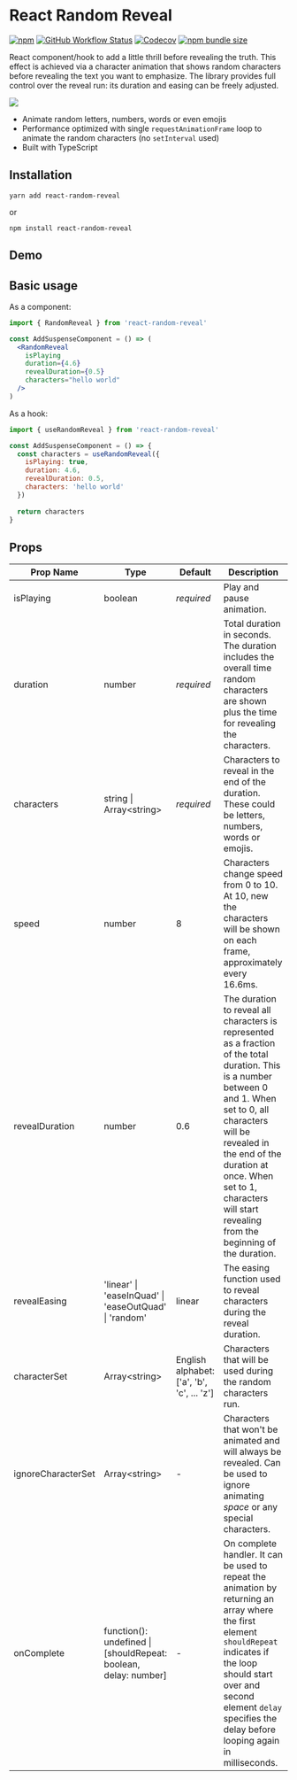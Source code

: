 # React Random Reveal

[![npm](https://img.shields.io/npm/v/react-random-reveal)](https://www.npmjs.com/package/react-random-reveal)
[![GitHub Workflow Status](https://img.shields.io/github/workflow/status/vydimitrov/react-random-reveal/Codecov%20Coverage)](https://codecov.io/gh/vydimitrov/react-random-reveal)
[![Codecov](https://img.shields.io/codecov/c/gh/vydimitrov/react-random-reveal)](https://codecov.io/gh/vydimitrov/react-random-reveal)
[![npm bundle size](https://img.shields.io/bundlephobia/min/react-random-reveal)](https://bundlephobia.com/result?p=react-random-reveal)

React component/hook to add a little thrill before revealing the truth. This effect is achieved via a character animation that shows random characters before revealing the text you want to emphasize. The library provides full control over the reveal run: its duration and easing can be freely adjusted.


<img src="https://user-images.githubusercontent.com/10707142/77891767-c3332000-7271-11ea-9ba8-b2de048cad32.gif">

- Animate random letters, numbers, words or even emojis
- Performance optimized with single `requestAnimationFrame` loop to animate the random characters (no `setInterval` used)
- Built with TypeScript

## Installation

```
yarn add react-random-reveal
```

or

```
npm install react-random-reveal
```

## Demo

## Basic usage

As a component:

```jsx
import { RandomReveal } from 'react-random-reveal'

const AddSuspenseComponent = () => (
  <RandomReveal
    isPlaying
    duration={4.6}
    revealDuration={0.5}
    characters="hello world"
  />
)
```

As a hook:

```jsx
import { useRandomReveal } from 'react-random-reveal'

const AddSuspenseComponent = () => {
  const characters = useRandomReveal({
    isPlaying: true,
    duration: 4.6,
    revealDuration: 0.5,
    characters: 'hello world'
  })
  
  return characters
}
```

## Props
| Prop Name          | Type                                                            | Default                                    | Description                                                                                                                                                                                                                                                                     |
|--------------------|-----------------------------------------------------------------|--------------------------------------------|---------------------------------------------------------------------------------------------------------------------------------------------------------------------------------------------------------------------------------------------------------------------------------|
| isPlaying          | boolean                                                         | _required_                                 | Play and pause animation.                                                                                                                                                                                                                                                        |
| duration           | number                                                          | _required_                                 | Total duration in seconds. The duration includes the overall time random characters are shown plus the time for revealing the characters.                                                                                                                                                |
| characters         | string \| Array\<string>                                        | _required_                                 | Characters to reveal in the end of the duration. These could be letters, numbers, words or emojis.                                                                                                                                                                                  |
| speed              | number                                                          | 8                                          | Characters change speed from 0 to 10. At 10, new the characters will be shown on each frame, approximately every 16.6ms.                                                                                                                                                            |
| revealDuration     | number                                                          | 0.6                                        | The duration to reveal all characters is represented as a fraction of the total duration. This is a number between 0 and 1. When set to 0, all characters will be revealed in the end of the duration at once. When set to 1, characters will start revealing from the beginning of the duration.  |
| revealEasing       |  'linear'  \| 'easeInQuad'  \| 'easeOutQuad'  \| 'random'       | linear                                     | The easing function used to reveal characters during the reveal duration.                                                                                                                                                                                                       |
| characterSet       | Array\<string>                                                  | English alphabet: ['a', 'b', 'c', ... 'z'] | Characters that will be used during the random characters run.                                                                                                                                                                                                                   |
| ignoreCharacterSet | Array\<string>                                                  | -                                          | Characters that won't be animated and will always be revealed. Can be used to ignore animating _space_ or any special characters.                                                                                                                                               |
| onComplete         | function(): undefined \| [shouldRepeat: boolean, delay: number] | -                                          | On complete handler. It can be used to repeat the animation by returning an array where the first element  `shouldRepeat` indicates if the loop should start over and second element  `delay` specifies the delay before looping again in milliseconds.                         |

